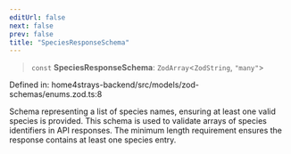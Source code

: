 ```yaml
---
editUrl: false
next: false
prev: false
title: "SpeciesResponseSchema"
---
```


> `const` **SpeciesResponseSchema**: `ZodArray`\<`ZodString`, `"many"`\>

Defined in: home4strays-backend/src/models/zod-schemas/enums.zod.ts:8

Schema representing a list of species names, ensuring at least one valid species is provided.
This schema is used to validate arrays of species identifiers in API responses.
The minimum length requirement ensures the response contains at least one species entry.
